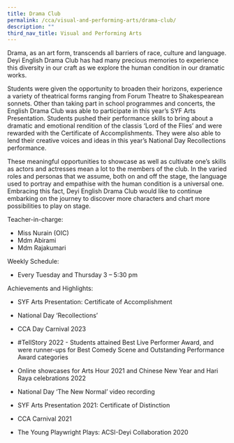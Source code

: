 ```yaml
---
title: Drama Club
permalink: /cca/visual-and-performing-arts/drama-club/
description: ""
third_nav_title: Visual and Performing Arts
---
```

Drama, as an art form, transcends all barriers of race, culture and language. Deyi English Drama Club has had many precious memories to experience this diversity in our craft as we explore the human condition in our dramatic works. 

  

Students were given the opportunity to broaden their horizons, experience a variety of theatrical forms ranging from Forum Theatre to Shakespearean sonnets. Other than taking part in school programmes and concerts, the English Drama Club was able to participate in this year’s SYF Arts Presentation. Students pushed their performance skills to bring about a dramatic and emotional rendition of the classis ‘Lord of the Flies’ and were rewarded with the Certificate of Accomplishments. They were also able to lend their creative voices and ideas in this year’s National Day Recollections performance. 

  

These meaningful opportunities to showcase as well as cultivate one’s skills as actors and actresses mean a lot to the members of the club. In the varied roles and personas that we assume, both on and off the stage, the language used to portray and empathise with the human condition is a universal one. Embracing this fact, Deyi English Drama Club would like to continue embarking on the journey to discover more characters and chart more possibilities to play on stage.

  
 

Teacher-in-charge:
* Miss Nurain (OIC)
* Mdm Abirami
* Mdm Rajakumari

Weekly Schedule:
* Every Tuesday and Thursday 3 – 5:30 pm
 
  

Achievements and Highlights:

* SYF Arts Presentation: Certificate of Accomplishment
* National Day ‘Recollections’
*  CCA Day Carnival 2023
*   #TellStory 2022 - Students attained Best Live Performer Award, and were runner-ups for Best Comedy Scene and Outstanding Performance Award categories
    
*   Online showcases for Arts Hour 2021 and Chinese New Year and Hari Raya celebrations 2022
    
*   National Day ‘The New Normal’ video recording
    
*   SYF Arts Presentation 2021: Certificate of Distinction
    
*   CCA Carnival 2021
* The Young Playwright Plays: ACSI-Deyi Collaboration 2020